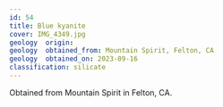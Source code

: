 ```yaml
---
id: 54 
title: Blue kyanite
cover: IMG_4349.jpg
geology  origin: 
geology  obtained_from: Mountain Spirit, Felton, CA
geology  obtained_on: 2023-09-16
classification: silicate
---
```


Obtained from Mountain Spirit in Felton, CA.
